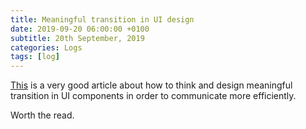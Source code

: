 ```yaml
---
title: Meaningful transition in UI design
date: 2019-09-20 06:00:00 +0100
subtitle: 20th September, 2019
categories: Logs
tags: [log]
---
```


[This](https://tobiasahlin.com/blog/meaningful-motion-w-action-driven-animation/) is a very good article about how to think and design meaningful transition in UI components in order to communicate more efficiently.

Worth the read.

